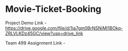 # Movie-Ticket-Booking

Project Demo Link - https://drive.google.com/file/d/1ia7gm0BrNSNiMI1BOkq-ZRLVLKDz45GC/view?usp=drive_link

Team 499 Assignment Link - 
